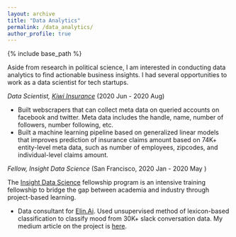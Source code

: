 ```yaml
---
layout: archive
title: "Data Analytics"
permalink: /data_analytics/
author_profile: true
---
```


{% include base_path %}

Aside from research in political science, I am interested in conducting data analytics to find actionable business insights. I had several opportunities to work as a data scientist for tech startups.

*Data Scientist, [Kiwi Insurance](https://www.kiwiinsure.co/)* (2020 Jun - 2020 Aug)
- Built webscrapers that can collect meta data on queried accounts on facebook and twitter. Meta data includes the handle, name, number of followers, number following, etc.
- Built a machine learning pipeline based on generalized linear models that improves prediction of insurance claims amount based on 74K+ entity-level meta data, such as number of employees, zipcodes, and individual-level claims amount.

*Fellow, Insight Data Science* (San Francisco, 2020 Jan - 2020 May )

The [Insight Data Science](https://insightfellows.com/data-science) fellowship program is an intensive training fellowship to bridge the gap between academia and industry through project-based learning.

- Data consultant for [Elin.Ai](https://elin.ai/). Used unsupervised method of lexicon-based classification to classify mood from 30K+ slack conversation data. My medium article on the project is [here](https://medium.com/@esther.e.song/mood-metric-detecting-mood-at-workplace-using-lexicon-based-approach-8a2b2bbba74).

